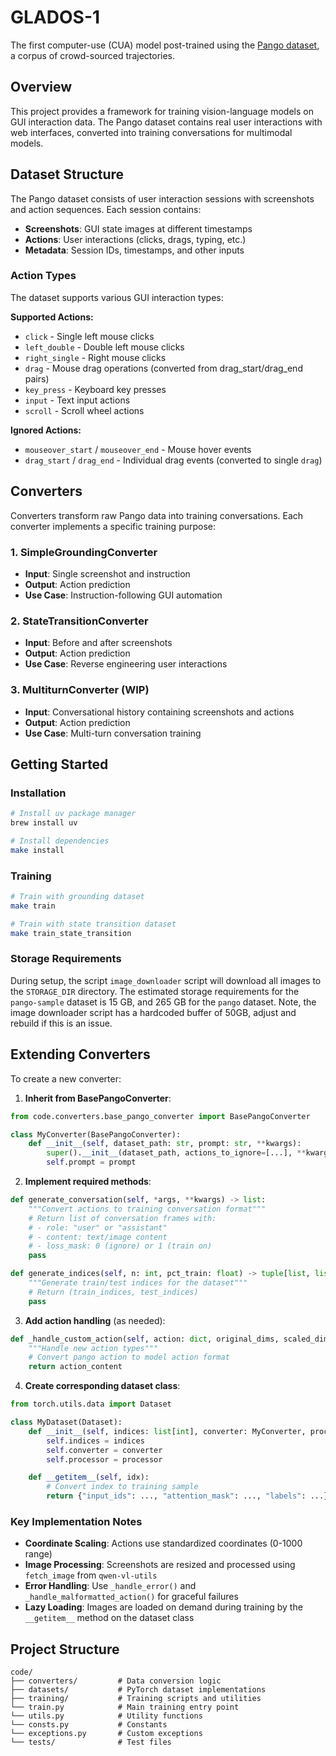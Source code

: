 # GLADOS-1

The first computer-use (CUA) model post-trained using the [Pango dataset](https://huggingface.co/datasets/chakra-labs/pango), a corpus of crowd-sourced trajectories.

## Overview

This project provides a framework for training vision-language models on GUI interaction data. The Pango dataset contains real user interactions with web interfaces, converted into training conversations for multimodal models.

## Dataset Structure

The Pango dataset consists of user interaction sessions with screenshots and action sequences. Each session contains:

- **Screenshots**: GUI state images at different timestamps
- **Actions**: User interactions (clicks, drags, typing, etc.)
- **Metadata**: Session IDs, timestamps, and other inputs

### Action Types

The dataset supports various GUI interaction types:

**Supported Actions:**

- `click` - Single left mouse clicks
- `left_double` - Double left mouse clicks
- `right_single` - Right mouse clicks
- `drag` - Mouse drag operations (converted from drag_start/drag_end pairs)
- `key_press` - Keyboard key presses
- `input` - Text input actions
- `scroll` - Scroll wheel actions

**Ignored Actions:**

- `mouseover_start` / `mouseover_end` - Mouse hover events
- `drag_start` / `drag_end` - Individual drag events (converted to single `drag`)

## Converters

Converters transform raw Pango data into training conversations. Each converter implements a specific training purpose:

### 1. SimpleGroundingConverter

- **Input**: Single screenshot and instruction
- **Output**: Action prediction
- **Use Case**: Instruction-following GUI automation

### 2. StateTransitionConverter

- **Input**: Before and after screenshots
- **Output**: Action prediction
- **Use Case**: Reverse engineering user interactions

### 3. MultiturnConverter (WIP)

- **Input**: Conversational history containing screenshots and actions
- **Output**: Action prediction
- **Use Case**: Multi-turn conversation training

## Getting Started

### Installation

```bash
# Install uv package manager
brew install uv

# Install dependencies
make install
```

### Training

```bash
# Train with grounding dataset
make train

# Train with state transition dataset
make train_state_transition
```

### Storage Requirements

During setup, the script `image_downloader` script will download all images to the `STORAGE_DIR` directory. The estimated storage requirements for the `pango-sample` dataset is 15 GB, and 265 GB for the `pango` dataset. Note, the image downloader script has a hardcoded buffer of 50GB, adjust and rebuild if this is an issue.

## Extending Converters

To create a new converter:

1. **Inherit from BasePangoConverter**:

```python
from code.converters.base_pango_converter import BasePangoConverter

class MyConverter(BasePangoConverter):
    def __init__(self, dataset_path: str, prompt: str, **kwargs):
        super().__init__(dataset_path, actions_to_ignore=[...], **kwargs)
        self.prompt = prompt
```

2. **Implement required methods**:

```python
def generate_conversation(self, *args, **kwargs) -> list:
    """Convert actions to training conversation format"""
    # Return list of conversation frames with:
    # - role: "user" or "assistant"
    # - content: text/image content
    # - loss_mask: 0 (ignore) or 1 (train on)
    pass

def generate_indices(self, n: int, pct_train: float) -> tuple[list, list]:
    """Generate train/test indices for the dataset"""
    # Return (train_indices, test_indices)
    pass
```

3. **Add action handling** (as needed):

```python
def _handle_custom_action(self, action: dict, original_dims, scaled_dims):
    """Handle new action types"""
    # Convert pango action to model action format
    return action_content
```

4. **Create corresponding dataset class**:

```python
from torch.utils.data import Dataset

class MyDataset(Dataset):
    def __init__(self, indices: list[int], converter: MyConverter, processor):
        self.indices = indices
        self.converter = converter
        self.processor = processor

    def __getitem__(self, idx):
        # Convert index to training sample
        return {"input_ids": ..., "attention_mask": ..., "labels": ...}
```

### Key Implementation Notes

- **Coordinate Scaling**: Actions use standardized coordinates (0-1000 range)
- **Image Processing**: Screenshots are resized and processed using `fetch_image` from `qwen-vl-utils`
- **Error Handling**: Use `_handle_error()` and `_handle_malformatted_action()` for graceful failures
- **Lazy Loading**: Images are loaded on demand during training by the `__getitem__` method on the dataset class

## Project Structure

```
code/
├── converters/         # Data conversion logic
├── datasets/           # PyTorch dataset implementations
├── training/           # Training scripts and utilities
└── train.py            # Main training entry point
└── utils.py            # Utility functions
└── consts.py           # Constants
└── exceptions.py       # Custom exceptions
└── tests/              # Test files
```
